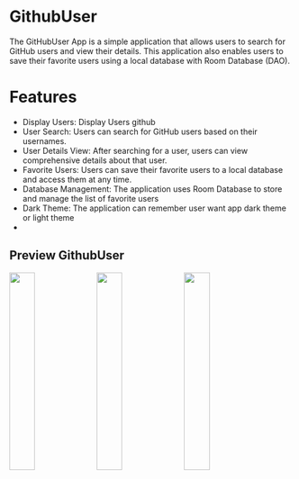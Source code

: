 # GithubUser
The GitHubUser App is a simple application that allows users to search for GitHub users and view their details. This application also enables users to save their favorite users using a local database with Room Database (DAO).

# Features
  - Display Users: Display Users github
  - User Search: Users can search for GitHub users based on their usernames.
  - User Details View: After searching for a user, users can view comprehensive details about that user.
  - Favorite Users: Users can save their favorite users to a local database and access them at any time.
  - Database Management: The application uses Room Database to store and manage the list of favorite users
  - Dark Theme: The application can remember user want app dark theme or light theme
  - 
## Preview GithubUser
<p>
  <img src="https://imgur.com/cVqoSin.png" width="30%"/>
  <img src="https://imgur.com/4DgvLdY.png" width="30%"/>
  <img src="https://imgur.com/sG8odeL.png" width="30%"/>
</p>
